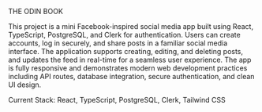 THE ODIN BOOK

This project is a mini Facebook-inspired social media app built using React, TypeScript, PostgreSQL, and Clerk for authentication. Users can create accounts, log in securely, and share posts in a familiar social media interface. The application supports creating, editing, and deleting posts, and updates the feed in real-time for a seamless user experience. The app is fully responsive and demonstrates modern web development practices including API routes, database integration, secure authentication, and clean UI design.

Current Stack: React, TypeScript, PostgreSQL, Clerk, Tailwind CSS
